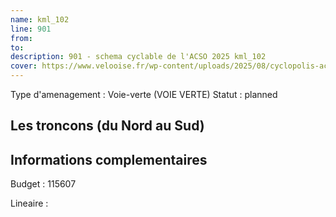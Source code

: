 ```yaml
---
name: kml_102 
line: 901
from: 
to:  
description: 901 - schema cyclable de l'ACSO 2025 kml_102 
cover: https://www.velooise.fr/wp-content/uploads/2025/08/cyclopolis-acso-901.jpg
---
```

Type d'amenagement : Voie-verte (VOIE VERTE)
Statut : planned
## Les troncons (du Nord au Sud)

## Informations complementaires

Budget  : 115607 

Lineaire :

